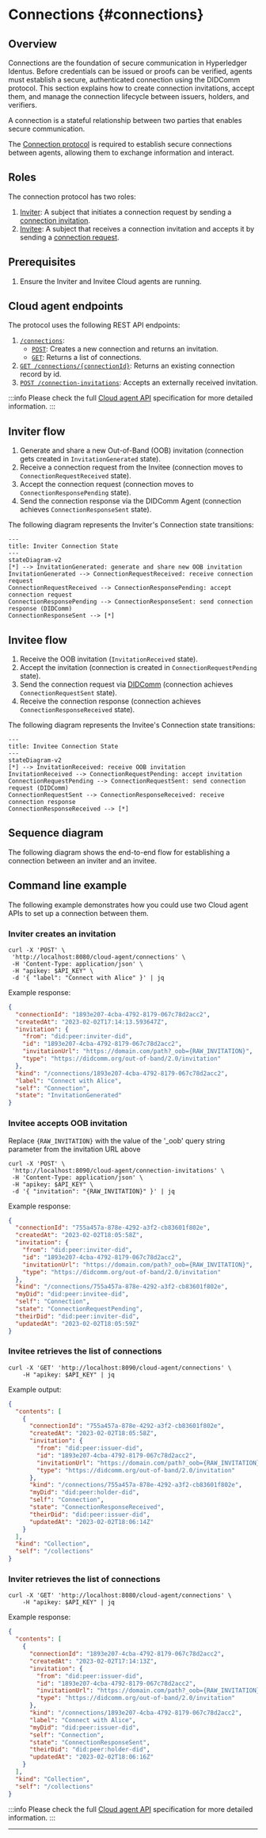 # Connections {#connections}

## Overview

Connections are the foundation of secure communication in Hyperledger Identus. Before credentials can be issued or proofs can be verified, agents must establish a secure, authenticated connection using the DIDComm protocol. This section explains how to create connection invitations, accept them, and manage the connection lifecycle between issuers, holders, and verifiers.

A connection is a stateful relationship between two parties that enables secure communication.

The [Connection protocol](https://hyperledger-identus.github.io/docs/home/concepts/glossary/#connection-protocol) is required to establish secure connections between agents, allowing them to exchange information and interact.

## Roles

The connection protocol has two roles:

1. [Inviter](https://hyperledger-identus.github.io/docs/home/concepts/glossary/#inviter): A subject that initiates a connection request by sending a [connection invitation](https://hyperledger-identus.github.io/docs/home/concepts/glossary/#connection-invitation).  
2. [Invitee](https://hyperledger-identus.github.io/docs/home/concepts/glossary/#invitee): A subject that receives a connection invitation and accepts it by sending a [connection request](https://hyperledger-identus.github.io/docs/home/concepts/glossary/#connection-request).

## Prerequisites

1. Ensure the Inviter and Invitee Cloud agents are running.

## Cloud agent endpoints

The protocol uses the following REST API endpoints:

1. [`/connections`](https://hyperledger-identus.github.io/docs/agent-api/#tag/Connections-Management):
   - [`POST`](https://hyperledger-identus.github.io/docs/agent-api/#tag/Connections-Management/operation/createConnection): Creates a new connection and returns an invitation.
   - [`GET`](https://hyperledger-identus.github.io/docs/agent-api/#tag/Connections-Management/operation/getConnections): Returns a list of connections.
2. [`GET /connections/{connectionId}`](https://hyperledger-identus.github.io/docs/agent-api/#tag/Connections-Management/operation/getConnection): Returns an existing connection record by id.
3. [`POST /connection-invitations`](https://hyperledger-identus.github.io/docs/agent-api/#tag/Connections-Management/operation/acceptConnectionInvitation): Accepts an externally received invitation.

:::info Please check the full [Cloud agent API](https://hyperledger-identus.github.io/docs/agent-api) specification for more detailed information. :::

## Inviter flow

1. Generate and share a new Out-of-Band (OOB) invitation (connection gets created in `InvitationGenerated` state).
2. Receive a connection request from the Invitee (connection moves to `ConnectionRequestReceived` state).
3. Accept the connection request (connection moves to `ConnectionResponsePending` state).
4. Send the connection response via the DIDComm Agent (connection achieves `ConnectionResponseSent` state).

The following diagram represents the Inviter's Connection state transitions:

```
---
title: Inviter Connection State
---
stateDiagram-v2
[*] --> InvitationGenerated: generate and share new OOB invitation
InvitationGenerated --> ConnectionRequestReceived: receive connection request
ConnectionRequestReceived --> ConnectionResponsePending: accept connection request
ConnectionResponsePending --> ConnectionResponseSent: send connection response (DIDComm)
ConnectionResponseSent --> [*]
```

## Invitee flow

1. Receive the OOB invitation (`InvitationReceived` state).
2. Accept the invitation (connection is created in `ConnectionRequestPending` state).
3. Send the connection request via [DIDComm](https://hyperledger-identus.github.io/docs/home/concepts/glossary/#didcomm) (connection achieves `ConnectionRequestSent` state).
4. Receive the connection response (connection achieves `ConnectionResponseReceived` state).

The following diagram represents the Invitee's Connection state transitions:

```
---
title: Invitee Connection State
---
stateDiagram-v2
[*] --> InvitationReceived: receive OOB invitation
InvitationReceived --> ConnectionRequestPending: accept invitation
ConnectionRequestPending --> ConnectionRequestSent: send connection request (DIDComm)
ConnectionRequestSent --> ConnectionResponseReceived: receive connection response
ConnectionResponseReceived --> [*]
```

## Sequence diagram

The following diagram shows the end-to-end flow for establishing a connection between an inviter and an invitee.

## Command line example

The following example demonstrates how you could use two Cloud agent APIs to set up a connection between them.

### Inviter creates an invitation

```shell
curl -X 'POST' \
 'http://localhost:8080/cloud-agent/connections' \
 -H 'Content-Type: application/json' \
 -H "apikey: $API_KEY" \
 -d '{ "label": "Connect with Alice" }' | jq
```

Example response:

```json
{
  "connectionId": "1893e207-4cba-4792-8179-067c78d2acc2",
  "createdAt": "2023-02-02T17:14:13.593647Z",
  "invitation": {
    "from": "did:peer:inviter-did",
    "id": "1893e207-4cba-4792-8179-067c78d2acc2",
    "invitationUrl": "https://domain.com/path?_oob={RAW_INVITATION}",
    "type": "https://didcomm.org/out-of-band/2.0/invitation"
  },
  "kind": "/connections/1893e207-4cba-4792-8179-067c78d2acc2",
  "label": "Connect with Alice",
  "self": "Connection",
  "state": "InvitationGenerated"
}
```

### **Invitee** accepts OOB invitation

Replace `{RAW_INVITATION}` with the value of the '\_oob' query string parameter from the invitation URL above

```shell
curl -X 'POST' \
 'http://localhost:8090/cloud-agent/connection-invitations' \
 -H 'Content-Type: application/json' \
 -H "apikey: $API_KEY" \
 -d '{ "invitation": "{RAW_INVITATION}" }' | jq
```

Example response:

```json
{
  "connectionId": "755a457a-878e-4292-a3f2-cb83601f802e",
  "createdAt": "2023-02-02T18:05:58Z",
  "invitation": {
    "from": "did:peer:inviter-did",
    "id": "1893e207-4cba-4792-8179-067c78d2acc2",
    "invitationUrl": "https://domain.com/path?_oob={RAW_INVITATION}",
    "type": "https://didcomm.org/out-of-band/2.0/invitation"
  },
  "kind": "/connections/755a457a-878e-4292-a3f2-cb83601f802e",
  "myDid": "did:peer:invitee-did",
  "self": "Connection",
  "state": "ConnectionRequestPending",
  "theirDid": "did:peer:inviter-did",
  "updatedAt": "2023-02-02T18:05:59Z"
}
```

### Invitee retrieves the list of connections

```shell
curl -X 'GET' 'http://localhost:8090/cloud-agent/connections' \
    -H "apikey: $API_KEY" | jq
```

Example output:

```json
{
  "contents": [
    {
      "connectionId": "755a457a-878e-4292-a3f2-cb83601f802e",
      "createdAt": "2023-02-02T18:05:58Z",
      "invitation": {
        "from": "did:peer:issuer-did",
        "id": "1893e207-4cba-4792-8179-067c78d2acc2",
        "invitationUrl": "https://domain.com/path?_oob={RAW_INVITATION}",
        "type": "https://didcomm.org/out-of-band/2.0/invitation"
      },
      "kind": "/connections/755a457a-878e-4292-a3f2-cb83601f802e",
      "myDid": "did:peer:holder-did",
      "self": "Connection",
      "state": "ConnectionResponseReceived",
      "theirDid": "did:peer:issuer-did",
      "updatedAt": "2023-02-02T18:06:14Z"
    }
  ],
  "kind": "Collection",
  "self": "/collections"
}
```

### Inviter retrieves the list of connections

```shell
curl -X 'GET' 'http://localhost:8080/cloud-agent/connections' \
    -H "apikey: $API_KEY" | jq
```

Example response:

```json
{
  "contents": [
    {
      "connectionId": "1893e207-4cba-4792-8179-067c78d2acc2",
      "createdAt": "2023-02-02T17:14:13Z",
      "invitation": {
        "from": "did:peer:issuer-did",
        "id": "1893e207-4cba-4792-8179-067c78d2acc2",
        "invitationUrl": "https://domain.com/path?_oob={RAW_INVITATION}",
        "type": "https://didcomm.org/out-of-band/2.0/invitation"
      },
      "kind": "/connections/1893e207-4cba-4792-8179-067c78d2acc2",
      "label": "Connect with Alice",
      "myDid": "did:peer:issuer-did",
      "self": "Connection",
      "state": "ConnectionResponseSent",
      "theirDid": "did:peer:holder-did",
      "updatedAt": "2023-02-02T18:06:16Z"
    }
  ],
  "kind": "Collection",
  "self": "/collections"
}
```

:::info Please check the full [Cloud agent API](https://hyperledger-identus.github.io/docs/agent-api) specification for more detailed information. :::

---

